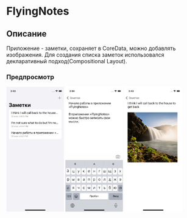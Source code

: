 # FlyingNotes

## Описание
Приложение - заметки, сохраняет в CoreData, можно добавлять изображения.
Для создания списка заметок использовался декларативный подход(Compositional Layout).

### Предпросмотр
<p align="left">
<img src="https://raw.githubusercontent.com/Vonckad/FlyingNotes/main/1.png" width="30%"> 
<img src="https://raw.githubusercontent.com/Vonckad/FlyingNotes/main/3.png" width="30%"> 
<img src="https://raw.githubusercontent.com/Vonckad/FlyingNotes/main/2.png" width="30%"> 
</p>
